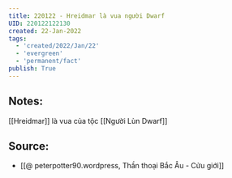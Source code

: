 ```yaml
---
title: 220122 - Hreidmar là vua người Dwarf
UID: 220122122130
created: 22-Jan-2022
tags:
  - 'created/2022/Jan/22'
  - 'evergreen'
  - 'permanent/fact'
publish: True
---
```

## Notes:
[[Hreidmar]] là vua của tộc [[Người Lùn Dwarf]]

## Source:
- [[@ peterpotter90.wordpress, Thần thoại Bắc Âu - Cửu giới]]


